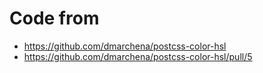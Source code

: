 # Code from

- https://github.com/dmarchena/postcss-color-hsl
- https://github.com/dmarchena/postcss-color-hsl/pull/5
